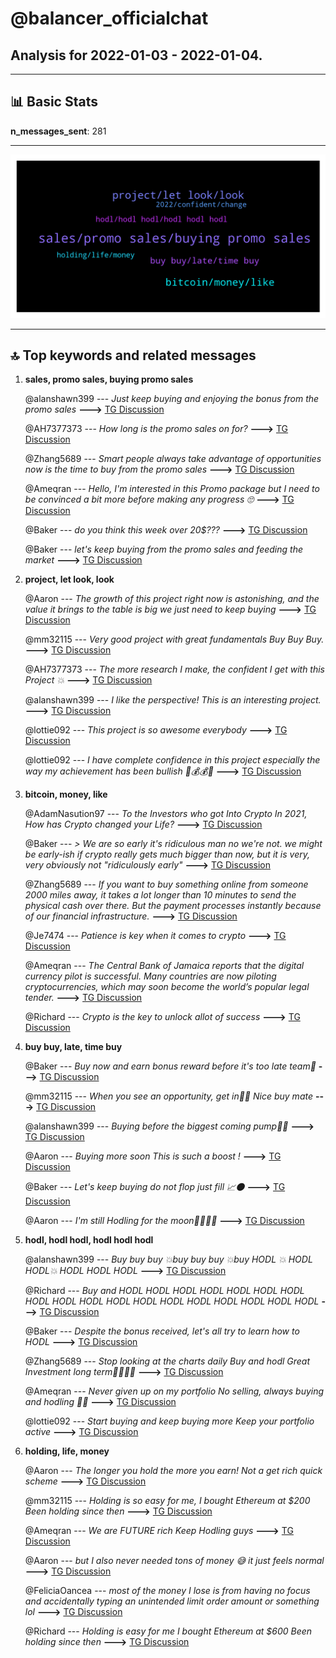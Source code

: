 # **@balancer_officialchat**
 ## Analysis for **2022-01-03** - **2022-01-04**.

---

## 📊 **Basic Stats**

**n_messages_sent**: 281

---
![wordcloud](balancer_officialchat_1Days_wordcloud.png)

---


## 🔝 **Top keywords and related messages**

1. **sales, promo sales, buying promo sales**

    @alanshawn399 --- *Just keep buying and enjoying the bonus from the promo sales* **--->** [TG Discussion](https://t.me/balancer_officialchat/16883)

    @AH7377373 --- *How long is the promo sales on for?* **--->** [TG Discussion](https://t.me/balancer_officialchat/17036)

    @Zhang5689 --- *Smart people always take advantage of opportunities now is the time to buy from the promo sales* **--->** [TG Discussion](https://t.me/balancer_officialchat/17038)

    @Ameqran --- *Hello, I'm interested in this Promo package but I need to be convinced a bit more before making any progress 🙄* **--->** [TG Discussion](https://t.me/balancer_officialchat/16837)

    @Baker --- *do you think this week over 20$???* **--->** [TG Discussion](https://t.me/balancer_officialchat/16943)

    @Baker --- *let's keep buying from the promo sales and feeding the market* **--->** [TG Discussion](https://t.me/balancer_officialchat/17034)

2. **project, let look, look**

    @Aaron --- *The growth of this project right now is astonishing, and the value it brings to the table is big we just need to keep buying* **--->** [TG Discussion](https://t.me/balancer_officialchat/17009)

    @mm32115 --- *Very good project with great fundamentals Buy Buy Buy.* **--->** [TG Discussion](https://t.me/balancer_officialchat/16963)

    @AH7377373 --- *The more research I make, the confident I get with this Project 💥* **--->** [TG Discussion](https://t.me/balancer_officialchat/17183)

    @alanshawn399 --- *I like the perspective! This is an interesting project.* **--->** [TG Discussion](https://t.me/balancer_officialchat/16951)

    @lottie092 --- *This project is so awesome everybody* **--->** [TG Discussion](https://t.me/balancer_officialchat/17136)

    @lottie092 --- *I have complete confidence in this project especially the way my achievement has been bullish 🐂💰💰💯* **--->** [TG Discussion](https://t.me/balancer_officialchat/17051)

3. **bitcoin, money, like**

    @AdamNasution97 --- *To the Investors who got Into Crypto In 2021, How has Crypto changed your Life?* **--->** [TG Discussion](https://t.me/balancer_officialchat/16843)

    @Baker --- *> We are so early it's ridiculous man  no we're not. we might be early-ish if crypto really gets much bigger than now, but it is very, very obviously not "ridiculously early"* **--->** [TG Discussion](https://t.me/balancer_officialchat/17169)

    @Zhang5689 --- *If you want to buy something online from someone 2000 miles away, it takes a lot longer than 10 minutes to send the physical cash over there. But the payment processes instantly because of our financial infrastructure.* **--->** [TG Discussion](https://t.me/balancer_officialchat/16830)

    @Je7474 --- *Patience is key when it comes to crypto* **--->** [TG Discussion](https://t.me/balancer_officialchat/17077)

    @Ameqran --- *The Central Bank of Jamaica reports that the digital currency pilot is successful. Many countries are now piloting cryptocurrencies, which may soon become the world’s popular legal tender.* **--->** [TG Discussion](https://t.me/balancer_officialchat/16945)

    @Richard --- *Crypto is the key to unlock allot of success* **--->** [TG Discussion](https://t.me/balancer_officialchat/16889)

4. **buy buy, late, time buy**

    @Baker --- *Buy now and earn bonus reward before it's too late team🤑* **--->** [TG Discussion](https://t.me/balancer_officialchat/16955)

    @mm32115 --- *When you see an opportunity,  get in🚀💥 Nice buy mate* **--->** [TG Discussion](https://t.me/balancer_officialchat/17182)

    @alanshawn399 --- *Buying before the biggest coming pump🚀💯* **--->** [TG Discussion](https://t.me/balancer_officialchat/16975)

    @Aaron --- *Buying more soon  This is such a boost !* **--->** [TG Discussion](https://t.me/balancer_officialchat/16876)

    @Baker --- *Let's keep buying do not flop just fill 📈🌑* **--->** [TG Discussion](https://t.me/balancer_officialchat/16885)

    @Aaron --- *I'm still Hodling for the moon🚀🚀🚀🚀* **--->** [TG Discussion](https://t.me/balancer_officialchat/16891)

5. **hodl, hodl hodl, hodl hodl hodl**

    @alanshawn399 --- *Buy buy buy 💥buy buy buy 💥buy HODL 💥 HODL HODL💥 HODL HODL HODL* **--->** [TG Discussion](https://t.me/balancer_officialchat/17178)

    @Richard --- *Buy and HODL HODL HODL HODL HODL HODL HODL HODL HODL HODL HODL HODL HODL HODL HODL HODL HODL HODL* **--->** [TG Discussion](https://t.me/balancer_officialchat/17165)

    @Baker --- *Despite the bonus received, let's all try to learn how to HODL* **--->** [TG Discussion](https://t.me/balancer_officialchat/17133)

    @Zhang5689 --- *Stop looking at the charts daily  Buy and hodl Great Investment long term🚀🚀🚀🍾* **--->** [TG Discussion](https://t.me/balancer_officialchat/17103)

    @Ameqran --- *Never given up on my portfolio  No selling, always buying and hodling 💪💪* **--->** [TG Discussion](https://t.me/balancer_officialchat/17066)

    @lottie092 --- *Start buying and keep buying more  Keep your portfolio active* **--->** [TG Discussion](https://t.me/balancer_officialchat/17045)

6. **holding, life, money**

    @Aaron --- *The longer you hold the more you earn!  Not a get rich quick scheme* **--->** [TG Discussion](https://t.me/balancer_officialchat/17130)

    @mm32115 --- *Holding is so easy for me, I bought Ethereum at $200  Been holding since then* **--->** [TG Discussion](https://t.me/balancer_officialchat/17085)

    @Ameqran --- *We are FUTURE rich  Keep Hodling guys* **--->** [TG Discussion](https://t.me/balancer_officialchat/17073)

    @Aaron --- *but I also never needed tons of money 😅 it just feels normal* **--->** [TG Discussion](https://t.me/balancer_officialchat/16894)

    @FeliciaOancea --- *most of the money I lose is from having no focus and accidentally typing an unintended limit order amount or something lol* **--->** [TG Discussion](https://t.me/balancer_officialchat/17075)

    @Richard --- *Holding is easy for me  I bought Ethereum at $600  Been holding since then* **--->** [TG Discussion](https://t.me/balancer_officialchat/16904)

